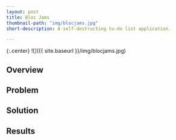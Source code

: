 ```yaml
---
layout: post
title: Bloc Jams
thumbnail-path: "img/blocjams.jpg"
short-description: A self-destructing to-do list application.

---
```


{:.center}
![]({{ site.baseurl }}/img/blocjams.jpg)

## Overview

## Problem

## Solution

## Results
